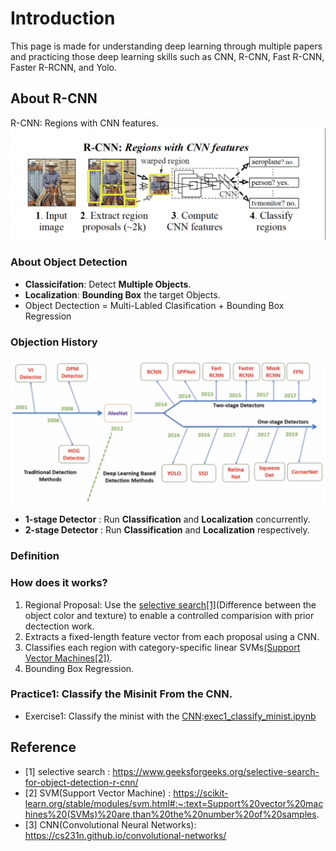 # Introduction
This page is made for understanding deep learning through multiple papers and practicing those deep learning skills such as CNN, R-CNN, Fast R-CNN, Faster R-RCNN, and Yolo.

## About R-CNN
R-CNN: Regions with CNN features.
![R-CNN_Concept](fig/rcnn.png)
### About Object Detection
- __Classicifation__: Detect __Multiple Objects__. 
- __Localization__: __Bounding Box__ the target Objects.
- Object Dectection = Multi-Labled Clasification + Bounding Box Regression
### Objection History
![OD_history](fig/OD_history.png)
- __1-stage Detector__ : Run __Classification__ and __Localization__ concurrently. 
- __2-stage Detector__ : Run __Classification__ and __Localization__ respectively.
### Definition 
### How does it works?
1. Regional Proposal: Use the [selective search[1]](https://www.geeksforgeeks.org/selective-search-for-object-detection-r-cnn/)(Difference between the object color and texture) to enable a controlled comparision with prior dectection work.
1. Extracts a fixed-length feature vector from each proposal using a CNN.
1. Classifies each region with category-specific linear SVMs[(Support Vector Machines[2])](https://scikit-learn.org/stable/modules/svm.html#:~:text=Support%20vector%20machines%20(SVMs)%20are,than%20the%20number%20of%20samples.).
1. Bounding Box Regression.

### Practice1: Classify the Misinit From the CNN.
- Exercise1: Classify the minist with the [CNN](https://cs231n.github.io/convolutional-networks/):[exec1_classify_minist.ipynb](/exec1_classify_minist.ipynb)

## Reference 
- [1] selective search : https://www.geeksforgeeks.org/selective-search-for-object-detection-r-cnn/
- [2] SVM(Support Vector Machine) : https://scikit-learn.org/stable/modules/svm.html#:~:text=Support%20vector%20machines%20(SVMs)%20are,than%20the%20number%20of%20samples.
- [3] CNN(Convolutional Neural Networks): https://cs231n.github.io/convolutional-networks/
